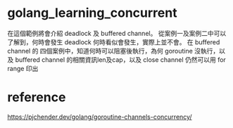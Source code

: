 # golang_learning_concurrent

在這個範例將會介紹 deadlock 及 buffered channel。
從案例一及案例二中可以了解到，何時會發生 deadlock 何時看似會發生，實際上並不會。
在 buffered channel 的 四個案例中，知道何時可以阻塞後執行，為何 goroutine 沒執行，以及 buffered channel 的相關資訊len及cap，以及 close channel 仍然可以用 for range 印出


# reference
https://pjchender.dev/golang/goroutine-channels-concurrency/